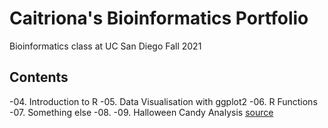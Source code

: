 # Caitriona's Bioinformatics Portfolio

Bioinformatics class at UC San Diego Fall 2021

## Contents

-04. Introduction to R
-05. Data Visualisation with ggplot2
-06. R Functions
-07. Something else
-08. 
-09. Halloween Candy Analysis [source](https://github.com/cbrenchy/bggn213/blob/main/class_09_mini_project/Class_09_mini_Project.Rmd)
